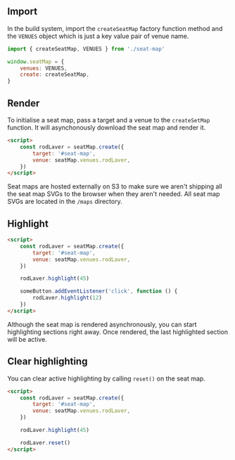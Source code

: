 ## Import

In the build system, import the `createSeatMap` factory function method and the `VENUES` object which is just a key value pair of venue name.

```js
import { createSeatMap, VENUES } from './seat-map'

window.seatMap = {
    venues: VENUES,
    create: createSeatMap,
}
```

## Render

To initialise a seat map, pass a target and a venue to the `createSetMap` function. It will asynchonously download the seat map and render it.

```html
<script>
    const rodLaver = seatMap.create({
        target: '#seat-map',
        venue: seatMap.venues.rodLaver,
    })
</script>
```

Seat maps are hosted externally on S3 to make sure we aren't shipping all the seat map SVGs to the browser when they aren't needed. All seat map SVGs are located in the `/maps` directory.

## Highlight


```html
<script>
    const rodLaver = seatMap.create({
        target: '#seat-map',
        venue: seatMap.venues.rodLaver,
    })

    rodLaver.highlight(45)

    someButton.addEventListener('click', function () {
        rodLaver.highlight(12)
    })
</script>
```

Although the seat map is rendered asynchronously, you can start highlighting sections right away. Once rendered, the last highlighted section will be active.

## Clear highlighting

You can clear active highlighting by calling `reset()` on the seat map.

```html
<script>
    const rodLaver = seatMap.create({
        target: '#seat-map',
        venue: seatMap.venues.rodLaver,
    })

    rodLaver.highlight(45)

    rodLaver.reset()
</script>
```
